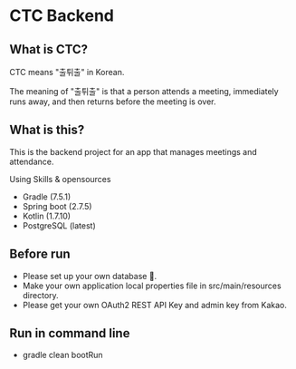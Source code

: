 # CTC Backend

## What is CTC?
CTC means "출튀출" in Korean.

The meaning of "출튀출" is
that a person attends a meeting, 
immediately runs away, 
and then returns before the meeting is over.

## What is this?
This is the backend project for an app that manages meetings and attendance.

Using Skills & opensources 
- Gradle (7.5.1)
- Spring boot (2.7.5)
- Kotlin (1.7.10)
- PostgreSQL (latest)

## Before run
- Please set up your own database :pray:.
- Make your own application local properties file in src/main/resources directory.
- Please get your own OAuth2 REST API Key and admin key from Kakao.


## Run in command line
- gradle clean bootRun